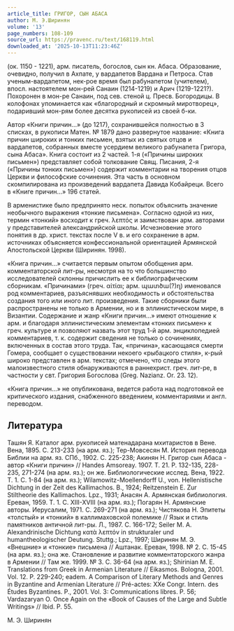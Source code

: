 ```yaml
---
article_title: ГРИГОР, СЫН АБАСА
author: М. Э.Ширинян
volume: '13'
page_numbers: 108-109
source_url: https://pravenc.ru/text/168119.html
downloaded_at: '2025-10-13T11:23:46Z'
---
```


(ок. 1150 - 1221), арм. писатель, богослов, сын кн. Абаса. Образование, очевидно, получил в Ахпате, у вардапетов Вардана и Петроса. Став ученым-вардапетом, нек-рое время был рабунапетом (учителем), впосл. настоятелем мон-рей Санаин (1214-1219) и Арич (1219-1221?). Похоронен в мон-ре Санаин, под сев. стеной ц. Пресв. Богородицы. В колофонах упоминается как «благородный и скромный миротворец», подаривший мон-рям более десятка рукописей из своей б-ки.

Автор «Книги причин...» (до 1217), сохранившейся полностью в 3 списках, в рукописи Матен. № 1879 дано развернутое название: «Книга причин широких и тонких письмен, взятых из святых отцов и вардапетов, собранных вместе усердием великого рабунапета Григора, сына Абаса». Книга состоит из 2 частей. 1-я («Причины широких письмен») представляет собой толкование Свящ. Писания, 2-я («Причины тонких письмен») содержит комментарии на творения отцов Церкви и философские сочинения. Эта часть в основном скомпилирована из произведений вардапета Давида Кобайреци. Всего в «Книге причин...» 196 статей.

В арменистике было предпринято неск. попыток объяснить значение необычного выражения «тонкие письмена». Согласно одной из них, термин «тонкий» восходит к греч. λεπτός и заимствован арм. авторами у представителей александрийской школы. Исчезновение этого понятия в др. христ. текстах после V в. и его сохранение в арм. источниках объясняется конфессиональной ориентацией Армянской Апостольской Церкви (Ширинян. 1998).

«Книга причин...» считается первым опытом обобщения арм. комментаторской лит-ры, несмотря на то что большинство исследователей склонны причислить ее к библиографическим сборникам. «Причинами» (греч. αἰτίαι; арм. պատծա(?)ղ) именовался род комментариев, разъяснявших необходимость и обстоятельства создания того или иного лит. произведения. Такие сборники были распространены не только в Армении, но и в эллинистическом мире, в Византии. Содержание и жанр «Книги причин...» имеют отношение к арм. и благодаря эллинистическим элементам «тонких письмен» к греч. культуре и позволяют назвать этот труд 1-й арм. энциклопедией комментариев, т. к. содержит сведения не только о сочинениях, включенных в состав этого труда. Так, «причина», касающаяся смерти Гомера, сообщает о существовании некоего «рыбацкого стиля», к-рый широко представлен в арм. текстах; отмечено, что следы этого малоизвестного стиля обнаруживаются в раннехрист. греч. лит-ре, в частности у свт. Григория Богослова (Greg. Nazianz. Or. 23. 12).

«Книга причин...» не опубликована, ведется работа над подготовкой ее критического издания, снабженного введением, комментариями и англ. переводом.

## Литература

Ташян Я. Каталог арм. рукописей матенадарана мхитаристов в Вене. Вена, 1895. С. 213-233 (на арм. яз.); Тер-Мовсесян М. История перевода Библии на арм. яз. СПб., 1902. С. 225-238; Акинян Н. Григор сын Абаса - автор «Книги причин» // Handes Amsoreay. 1907. T. 21. P. 132-135, 228-235, 271-274 (на арм. яз.); он же. Библиологические исслед. Вена, 1922. Т. 1. С. 1-84 (на арм. яз.); Wilamowitz-Moellendorff U., von. Hellenistische Dichtung in der Zeit des Kallimachos. B., 1924; Reitzenstein E. Zur Stiltheorie des Kallimachos. Lpz., 1931; Анасян А. Армянская библиология. Ереван, 1959. Т. 1. С. XIII-XVIII (на арм. яз.); Погарян Н. Армянские авторы. Иерусалим, 1971. С. 269-271 (на арм. яз.); Чистякова Н. Эпитеты «толстый» и «тонкий» в каллимаховской полемике // Язык и стиль памятников античной лит-ры. Л., 1987. С. 166-172; Seiler M. A. Alexandrinische Dichtung κατὰ λεπτόν in strukturaler und humantheologischer Deutung. Stuttg.; Lpz., 1997; Ширинян М. Э. «Внешние» и «тонкие» письмена // Аштанак. Ереван, 1998. № 2. С. 15-45 (на арм. яз.); она же. Становление и развитие комментаторского жанра в Армении // Там же. 1999. № 3. С. 36-64 (на арм. яз.); Shirinian M. E. Translations from Greek in Armenian Literature // Eikasmos. Bologna, 2001. Vol. 12. P. 229-240; eadem. A Comparison of Literary Methods and Genres in Byzantine and Armenian Literature // Pré-аctes: XXe Congr. Intern. des Études Byzantines. P., 2001. Vol. 3: Communications libres. P. 56; Vardazaryan O. Once Again on the «Book of Causes of the Large and Subtle Writings» // Ibid. P. 55.

М. Э.  Ширинян
